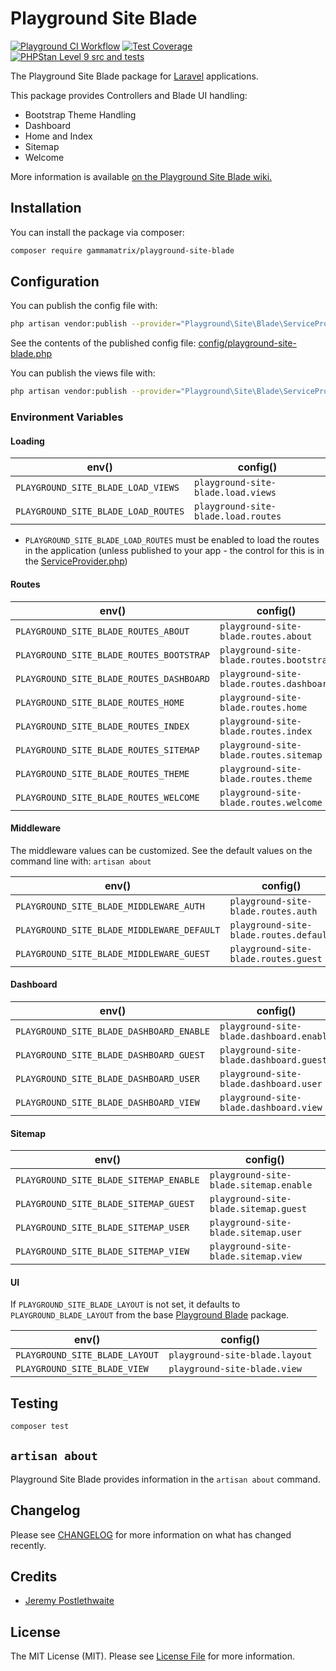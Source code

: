 # Playground Site Blade

[![Playground CI Workflow](https://github.com/gammamatrix/playground-site-blade/actions/workflows/ci.yml/badge.svg?branch=develop)](https://raw.githubusercontent.com/gammamatrix/playground-site-blade/testing/develop/testdox.txt)
[![Test Coverage](https://raw.githubusercontent.com/gammamatrix/playground-site-blade/testing/develop/coverage.svg)](tests)
[![PHPStan Level 9 src and tests](https://img.shields.io/badge/PHPStan-level%209-brightgreen)](.github/workflows/ci.yml#L120)

The Playground Site Blade package for [Laravel](https://laravel.com/docs/10.x) applications.

This package provides Controllers and Blade UI handling:
- Bootstrap Theme Handling
- Dashboard
- Home and Index
- Sitemap
- Welcome

More information is available [on the Playground Site Blade wiki.](https://github.com/gammamatrix/playground-site-blade/wiki)

## Installation

You can install the package via composer:

```bash
composer require gammamatrix/playground-site-blade
```

## Configuration

You can publish the config file with:
```bash
php artisan vendor:publish --provider="Playground\Site\Blade\ServiceProvider" --tag="playground-config"
```

See the contents of the published config file: [config/playground-site-blade.php](config/playground-site-blade.php)

You can publish the views file with:
```bash
php artisan vendor:publish --provider="Playground\Site\Blade\ServiceProvider" --tag="playground-view"
```

### Environment Variables

#### Loading

| env()                                | config()                             |
|--------------------------------------|--------------------------------------|
| `PLAYGROUND_SITE_BLADE_LOAD_VIEWS`  | `playground-site-blade.load.views`  |
| `PLAYGROUND_SITE_BLADE_LOAD_ROUTES` | `playground-site-blade.load.routes` |
- `PLAYGROUND_SITE_BLADE_LOAD_ROUTES` must be enabled to load the routes in the application (unless published to your app - the control for this is in the [ServiceProvider.php](src/ServiceProvider.php))

#### Routes

| env()                                    | config()                                 |
|------------------------------------------|------------------------------------------|
| `PLAYGROUND_SITE_BLADE_ROUTES_ABOUT`     | `playground-site-blade.routes.about`     |
| `PLAYGROUND_SITE_BLADE_ROUTES_BOOTSTRAP` | `playground-site-blade.routes.bootstrap` |
| `PLAYGROUND_SITE_BLADE_ROUTES_DASHBOARD` | `playground-site-blade.routes.dashboard` |
| `PLAYGROUND_SITE_BLADE_ROUTES_HOME`      | `playground-site-blade.routes.home`      |
| `PLAYGROUND_SITE_BLADE_ROUTES_INDEX`     | `playground-site-blade.routes.index`     |
| `PLAYGROUND_SITE_BLADE_ROUTES_SITEMAP`   | `playground-site-blade.routes.sitemap`   |
| `PLAYGROUND_SITE_BLADE_ROUTES_THEME`     | `playground-site-blade.routes.theme`     |
| `PLAYGROUND_SITE_BLADE_ROUTES_WELCOME`   | `playground-site-blade.routes.welcome`   |

#### Middleware

The middleware values can be customized. See the default values on the command line with: `artisan about`

| env()                                       | config()                              |
|---------------------------------------------|---------------------------------------|
| `PLAYGROUND_SITE_BLADE_MIDDLEWARE_AUTH`    | `playground-site-blade.routes.auth`    |
| `PLAYGROUND_SITE_BLADE_MIDDLEWARE_DEFAULT` | `playground-site-blade.routes.default` |
| `PLAYGROUND_SITE_BLADE_MIDDLEWARE_GUEST`   | `playground-site-blade.routes.guest`   |

#### Dashboard

| env()                                    | config()                                |
|------------------------------------------|-----------------------------------------|
| `PLAYGROUND_SITE_BLADE_DASHBOARD_ENABLE` | `playground-site-blade.dashboard.enable`|
| `PLAYGROUND_SITE_BLADE_DASHBOARD_GUEST`  | `playground-site-blade.dashboard.guest` |
| `PLAYGROUND_SITE_BLADE_DASHBOARD_USER`   | `playground-site-blade.dashboard.user`  |
| `PLAYGROUND_SITE_BLADE_DASHBOARD_VIEW`   | `playground-site-blade.dashboard.view`  |

#### Sitemap

| env()                                  | config()                               |
|----------------------------------------|----------------------------------------|
| `PLAYGROUND_SITE_BLADE_SITEMAP_ENABLE` | `playground-site-blade.sitemap.enable` |
| `PLAYGROUND_SITE_BLADE_SITEMAP_GUEST`  | `playground-site-blade.sitemap.guest`  |
| `PLAYGROUND_SITE_BLADE_SITEMAP_USER`   | `playground-site-blade.sitemap.user`   |
| `PLAYGROUND_SITE_BLADE_SITEMAP_VIEW`   | `playground-site-blade.sitemap.view`   |

#### UI

If `PLAYGROUND_SITE_BLADE_LAYOUT` is not set, it defaults to `PLAYGROUND_BLADE_LAYOUT` from the base [Playground Blade](https://github.com/gammamatrix/playground-blade) package.

| env()                          | config()                       |
|--------------------------------|--------------------------------|
| `PLAYGROUND_SITE_BLADE_LAYOUT` | `playground-site-blade.layout` |
| `PLAYGROUND_SITE_BLADE_VIEW`   | `playground-site-blade.view`   |

## Testing

```sh
composer test
```

## `artisan about`

Playground Site Blade provides information in the `artisan about` command.

<!-- <img src="resources/docs/artisan-about-playground-site-blade.png" alt="screenshot of artisan about command with Playground Site Blade."> -->

## Changelog

Please see [CHANGELOG](CHANGELOG.md) for more information on what has changed recently.

## Credits

- [Jeremy Postlethwaite](https://github.com/gammamatrix)

## License

The MIT License (MIT). Please see [License File](LICENSE.md) for more information.
